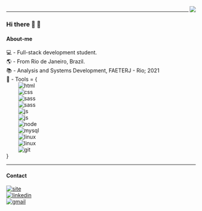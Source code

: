<img align="right" src="https://github-readme-stats.vercel.app/api/top-langs/?username=arcmarcos&layout=compact&theme=blueberry">

---

### Hi there :wave: :wave:

#### About-me
:computer: - Full-stack development student.<br>
:earth_americas: - From Rio de Janeiro, Brazil.<br>
:books: - Analysis and Systems Development, FAETERJ - Rio; 2021<br>
:wrench: - Tools = {<br>
‎‎‎‏‏‎ ‎‏‏‎ ‎‏‏‎ ‎‏‏‎ ‏‏‎ ‎‏‏‎ ‎‏‏‎ ‎‏‏‎ ‎‎![html](https://img.shields.io/badge/HTML-E34F26?style=for-the-badge&logo=html5&logoColor=white)<br>
‏‏‎ ‎‏‏‎ ‎‏‏‎ ‎‏‏‎‏‏‎ ‎‏‏‎ ‎‏‏‎ ‎‏‏‎ ‎ ‎![css](https://img.shields.io/badge/CSS-1572B6?style=for-the-badge&logo=css3&logoColor=white)<br>
‏‏‎ ‎‏‏‎ ‎‏‏‎ ‎‏‏‎‏‏‎ ‎‏‏‎ ‎‏‏‎ ‎‏‏‎ ‎ ‎![sass](https://img.shields.io/badge/SASS-CC6699?style=for-the-badge&logo=sass&logoColor=white)<br>
‏‏‎ ‎‏‏‎ ‎‏‏‎ ‎‏‏‎‏‏‎ ‎‏‏‎ ‎‏‏‎ ‎‏‏‎ ‎ ‎![sass](https://img.shields.io/badge/BOOTSTRAP-7952B3?style=for-the-badge&logo=bootstrap&logoColor=white)<br>
‏‏‎ ‎‏‏‎ ‎‏‏‎ ‏‏‎ ‎‏‏‎ ‎‏‏‎ ‎‏‏‎ ‎‎‏‏‎ ‎![js](https://img.shields.io/badge/JAVASCRIPT-F7DF1E?style=for-the-badge&logo=javascript&logoColor=black)<br>
‏‏‎ ‎‏‏‎ ‎‏‏‎ ‏‏‎ ‎‏‏‎ ‎‏‏‎ ‎‏‏‎ ‎‎‏‏‎ ‎![js](https://img.shields.io/badge/REACT.JS-20232A?style=for-the-badge&logo=react&logoColor=white)<br>
‏‏‎ ‎‏‏‎ ‎‏‏‎ ‎‏‏‎ ‏‏‎ ‎‏‏‎ ‎‏‏‎ ‎‏‏‎ ‎‎![node](https://img.shields.io/badge/NODE.JS-43853D?style=for-the-badge&logo=node.js&logoColor=white)<br>
‏‏‎ ‎‏‏‎ ‎‏‏‎ ‎‏‏‎ ‎‏‏‎ ‎‏‏‎ ‎‏‏‎ ‎‏‏‎ ‎![mysql](https://img.shields.io/badge/MYSQL-316192?style=for-the-badge&logo=mysql&logoColor=white)<br>
‏‏‎ ‎‏‏‎ ‎‏‏‎ ‎‏‏‎ ‎‏‏‎ ‎‏‏‎ ‎‏‏‎ ‎‏‏‎ ‎![linux](https://img.shields.io/badge/LINUX-FCC624?style=for-the-badge&logo=linux&logoColor=black)<br>
‏‏‎ ‎‏‏‎ ‎‏‏‎ ‎‏‏‎ ‎‏‏‎ ‎‏‏‎ ‎‏‏‎ ‎‏‏‎ ‎![linux](https://img.shields.io/badge/FIGMA-7243E3?style=for-the-badge&logo=figma&logoColor=white)<br>
‏‏‎ ‎‏‏‎ ‎‏‏‎ ‎‏‏‎ ‎‏‏‎ ‎‏‏‎ ‎‏‏‎ ‎‏‏‎ ‎![git](https://img.shields.io/badge/GIT-F05032?style=for-the-badge&logo=git&logoColor=white)<br>
}
<br>

---

#### Contact
[![site](https://img.shields.io/badge/-web_site-323232?style=for-the-badge&logo=plex&logoColor=white)](https://marcosadev.netlify.app/)<br>
[![linkedin](https://img.shields.io/badge/-linkedin-blue?style=for-the-badge&logo=Linkedin&logoColor=white)](https://www.linkedin.com/in/08marcos/)<br>
[![gmail](https://img.shields.io/badge/-my_email-black?style=for-the-badge&logo=gmail&logoColor=white)](mailto:marcos-rj@outlook.com)<br>
